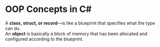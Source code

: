 <h1>OOP Concepts in C#</h1>

A <b>class, struct, or record</b>—is like a blueprint that specifies what the type can do. </br>
An <b>object</b> is basically a block of memory that has been allocated and configured according to the blueprint.</br>
